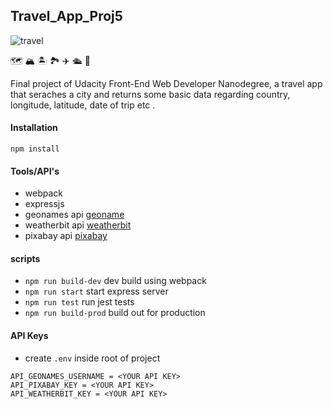 ## Travel_App_Proj5

![travel](https://media.istockphoto.com/vectors/lets-travel-with-cartoon-style-vector-id1074755092?s=170x170)

:world_map: :mountain_snow: :desert_island: :national_park: :airplane: :passenger_ship: :luggage:

Final project of Udacity Front-End Web Developer Nanodegree, a travel app that seraches a city and returns some basic data regarding country, longitude, latitude, date of trip etc .

#### Installation

```
npm install
```

#### Tools/API's

- webpack
- expressjs
- geonames api [geoname](https://www.geonames.org/)
- weatherbit api [weatherbit](https://www.weatherbit.io/api)
- pixabay api [pixabay](https://pixabay.com/)

#### scripts

- `npm run build-dev` dev build using webpack
- `npm run start` start express server
- `npm run test` run jest tests
- `npm run build-prod` build out for production

#### API Keys

- create `.env` inside root of project

```
API_GEONAMES_USERNAME = <YOUR API KEY>
API_PIXABAY_KEY = <YOUR API KEY>
API_WEATHERBIT_KEY = <YOUR API KEY>
```
